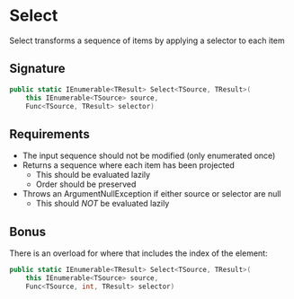 # Select

Select transforms a sequence of items by applying a selector to each item

## Signature

```csharp
public static IEnumerable<TResult> Select<TSource, TResult>(
    this IEnumerable<TSource> source,
    Func<TSource, TResult> selector)
```

## Requirements

* The input sequence should not be modified (only enumerated once)
* Returns a sequence where each item has been projected
  * This should be evaluated lazily
  * Order should be preserved
* Throws an ArgumentNullException if either source or selector are null
  * This should _NOT_ be evaluated lazily

## Bonus

There is an overload for where that includes the index of the element:

```csharp
public static IEnumerable<TResult> Select<TSource, TResult>(
    this IEnumerable<TSource> source,
    Func<TSource, int, TResult> selector)
```